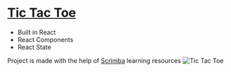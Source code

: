 # [Tic Tac Toe](https://frontendella-tic-tac-toe.netlify.app)

- Built in React
- React Components
- React State

Project is made with the help of [Scrimba](https://scrimba.com/allcourses) learning resources
![Tic Tac Toe](https://user-images.githubusercontent.com/82247833/218011140-8a2e07d0-b5c9-4f32-a13a-8730a9af1605.gif)
